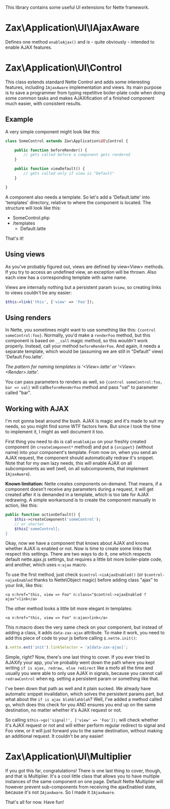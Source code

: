 This library contains some useful UI extensions for Nette framework.

Zax\Application\UI\IAjaxAware
=============================

Defines one method `enableAjax()` and is - quite obviously - intended to enable AJAX features.

Zax\Application\UI\Control
==========================

This class extends standard Nette Control and adds some interesting features, including `IAjaxAware` implementation
and views. Its main purpose is to save a programmer from typing repetitive boiler-plate code when doing some common
tasks and makes AJAXification of a finished component much easier, with consistent results.

Example
-------

A very simple component might look like this:

```php
class SomeControl extends Zax\Application\UI\Control {

	public function beforeRender() {
		// gets called before a component gets rendered
	}

	public function viewDefault() {
		// gets called only if view is "Default"
	}

}
```

A component also needs a template. So let's add a 'Default.latte' into 'templates' directory, relative
to where the component is located. The structure will look like this:

- SomeControl.php
- /templates
	- Default.latte

That's it!

Using views
-----------

As you've probably figured out, views are defined by view\<View\> methods. If you try to access an undefined view, an
exception will be thrown. Also each view has a corresponding template with same name.

Views are internally nothing but a persistent param `$view`, so creating links to views couldn't be any easier:

```php
$this->link('this', ['view' => 'Foo']);
```

Using renders
-------------

In Nette, you sometimes might want to use something like this: `{control someControl:foo}`. Normally, you'd make a
`renderFoo` method, but this component is based on `__call` magic method, so this wouldn't work properly. Instead,
call your method `beforeRenderFoo`. And again, it needs a separate template, which would be (assuming we are still in
"Default" view) 'Default.Foo.latte'.

*The pattern for naming templates is '\<View\>.latte' or '\<View\>.\<Render\>.latte'.*

You can pass parameters to renders as well, so `{control someControl:foo, bar => val}` will call`beforeRenderFoo`
method and pass "val" to parameter called "bar".

Working with AJAX
-----------------

I'm not gonna beat around the bush. AJAX is magic and it's made to suit my needs, so you might find some WTF factors
here. But since I took the time to implement it, I might as well document it too.

First thing you need to do is call `enableAjax` on your freshly created component (in `createComponent*` method) and
put a `{snippet}` (without name) into your component's template. From now on, when you send an AJAX request, the
component should automatically redraw it's snippet. Note that for my own lazy needs, this will enable AJAX on
all subcomponents as well (well, on all subcomponents, that implement `IAjaxAware`).

**Known limitation:** Nette creates components on-demand. That means, if a component doesn't receive any parameters
during a request, it will get created after it is demanded in a template, which is too late for AJAX redrawing. A
simple workaround is to create the component manually in action, like this:

```php
public function actionDefault() {
	$this->createComponent('someControl');
	// or shorter
	$this['someControl];
}
```

Okay, now we have a component that knows about AJAX and knows whether AJAX is enabled or not. Now is time to create
some links that respect this settings. There are two ways to do it, one which respects default nette.ajax.js settings,
but requires a little bit more boiler-plate code, and another, which uses `n:ajax` macro.

To use the first method, just check `$control->isAjaxEnabled()` (or `$control->ajaxEnabled` thanks to Nette\Object
magic) before adding class "ajax" to your link, like this:

```
<a n:href="this, view => Foo" n:class="$control->ajaxEnabled ? ajax">link</a>
```

The other method looks a little bit more elegant in templates:

```
<a n:href="this, view => Foo" n:ajax>link</a>
```

This n:macro does the very same check on your component, but instead of adding a class, it adds `data-zax-ajax`
attribute. To make it work, you need to add this piece of code to your js before calling `$.nette.init()`:

```js
$.nette.ext('init').linkSelector = 'a[data-zax-ajax]';
```

Simple, right? Now, there's one last thing to cover. If you ever tried to AJAXify your app, you've probably went
down the path where you kept writing `if is ajax, redraw, else redirect` like a mofo all the time and usually you
were able to only use AJAX in signals, because you cannot call `redrawControl` when eg. setting a persistent param
or something like that.

I've been down that path as well and it plain sucked. We already have automatic snippet invalidation, which
solves the persistent params part, but what about the `if is ajax blahblahblah`? Well, I've added a method called `go`,
which does this check for you AND ensures you end up on the same destination, no matter whether it's AJAX request or
not.

So calling `$this->go('signal!', ['view' => 'Foo']);` will check whether it's AJAX request or not and will either
perform regular redirect to signal and Foo view, or it will just forward you to the same destination, without making
an additional request. It couldn't be any easier!

Zax\Application\UI\Multiplier
=============================

If you got this far, congratulations! There is one last thing to cover, though, and that is Multiplier. It's a cool
little class that allows you to have multiple instances of the same component on one page. Default Nette Multiplier
will however prevent sub-components from receiving the ajaxEnabled state, because it's not `IAjaxAware`. So I made it
`IAjaxAware`.

That's all for now. Have fun!